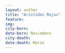 ```yaml
---
layout: author
title: "Arístides Rojas"
feature: 
img:
city-born: 
date-born: Noviembre
city-death: 
date-death: Marzo
---
```

